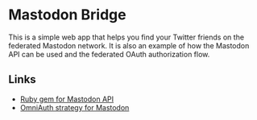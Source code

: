 # Mastodon Bridge

This is a simple web app that helps you find your Twitter friends on the federated Mastodon network. It is also an example of how the Mastodon API can be used and the federated OAuth authorization flow.

## Links

- [Ruby gem for Mastodon API](https://github.com/Gargron/mastodon-api)
- [OmniAuth strategy for Mastodon](https://github.com/Gargron/omniauth-mastodon)
